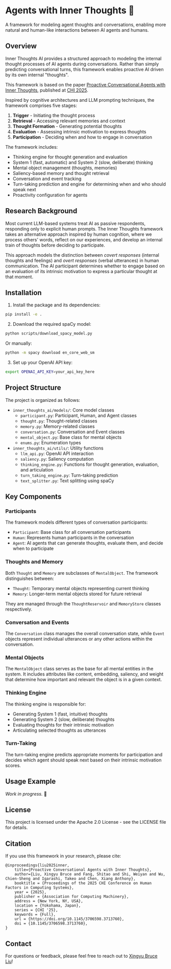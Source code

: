 # Agents with Inner Thoughts 💭

A framework for modeling agent thoughts and conversations, enabling more natural and human-like interactions between AI agents and humans.

## Overview

Inner Thoughts AI provides a structured approach to modeling the internal thought processes of AI agents during conversations. Rather than simply predicting conversational turns, this framework enables proactive AI driven by its own internal "thoughts".

This framework is based on the paper [Proactive Conversational Agents with Inner Thoughts](https://arxiv.org/pdf/2501.00383), published at [CHI 2025](https://doi.org/10.1145/3706598.3713760).

Inspired by cognitive architectures and LLM prompting techniques, the framework comprises five stages:
1. **Trigger** - Initiating the thought process
2. **Retrieval** - Accessing relevant memories and context
3. **Thought Formation** - Generating potential thoughts
4. **Evaluation** - Assessing intrinsic motivation to express thoughts
5. **Participation** - Deciding when and how to engage in conversation

The framework includes:
- Thinking engine for thought generation and evaluation
- System 1 (fast, automatic) and System 2 (slow, deliberate) thinking
- Mental object management (thoughts, memories)
- Saliency-based memory and thought retrieval
- Conversation and event tracking
- Turn-taking prediction and engine for determining when and who should speak next
- Proactivity configuration for agents

## Research Background

Most current LLM-based systems treat AI as passive respondents, responding only to explicit human prompts. The Inner Thoughts framework takes an alternative approach inspired by human cognition, where we process others' words, reflect on our experiences, and develop an internal train of thoughts before deciding to participate.

This approach models the distinction between *covert responses* (internal thoughts and feelings) and *overt responses* (verbal utterances) in human communication. The AI participant determines whether to engage based on an evaluation of its intrinsic motivation to express a particular thought at that moment.

## Installation

1. Install the package and its dependencies:

```bash
pip install -e .
```

2. Download the required spaCy model:

```bash
python scripts/download_spacy_model.py
```

Or manually:

```bash
python -m spacy download en_core_web_sm
```

3. Set up your OpenAI API key:

```bash
export OPENAI_API_KEY=your_api_key_here
```

## Project Structure

The project is organized as follows:

- `inner_thoughts_ai/models/`: Core model classes
  - `participant.py`: Participant, Human, and Agent classes
  - `thought.py`: Thought-related classes
  - `memory.py`: Memory-related classes
  - `conversation.py`: Conversation and Event classes
  - `mental_object.py`: Base class for mental objects
  - `enums.py`: Enumeration types
- `inner_thoughts_ai/utils/`: Utility functions
  - `llm_api.py`: OpenAI API interaction
  - `saliency.py`: Saliency computation
  - `thinking_engine.py`: Functions for thought generation, evaluation, and articulation
  - `turn_taking_engine.py`: Turn-taking prediction 
  - `text_splitter.py`: Text splitting using spaCy

## Key Components

### Participants

The framework models different types of conversation participants:
- `Participant`: Base class for all conversation participants
- `Human`: Represents human participants in the conversation
- `Agent`: AI agents that can generate thoughts, evaluate them, and decide when to participate

### Thoughts and Memory

Both `Thought` and `Memory` are subclasses of `MentalObject`.
The framework distinguishes between:
- `Thought`: Temporary mental objects representing current thinking
- `Memory`: Longer-term mental objects stored for future retrieval

They are managed through the `ThoughtReservoir` and `MemoryStore` classes respectively.

### Conversation and Events

The `Conversation` class manages the overall conversation state, while `Event` objects represent individual utterances or any other actions within the conversation.

### Mental Objects

The `MentalObject` class serves as the base for all mental entities in the system. It includes attributes like content, embedding, saliency, and weight that determine how important and relevant the object is in a given context.

### Thinking Engine

The thinking engine is responsible for:
- Generating System 1 (fast, intuitive) thoughts
- Generating System 2 (slow, deliberate) thoughts
- Evaluating thoughts for their intrinsic motivation
- Articulating selected thoughts as utterances

### Turn-Taking

The turn-taking engine predicts appropriate moments for participation and decides which agent should speak next based on their intrinsic motivation scores.


## Usage Example

*Work in progress.* 🚧


## License

This project is licensed under the Apache 2.0 License - see the LICENSE file for details.

## Citation

If you use this framework in your research, please cite:

```
@inproceedings{liu2025inner,
    title={Proactive Conversational Agents with Inner Thoughts},
    author={Liu, Xingyu Bruce and Fang, Shitao and Shi, Weiyan and Wu, Chien-Sheng and Igarashi, Takeo and Chen, Xiang Anthony},
    booktitle = {Proceedings of the 2025 CHI Conference on Human Factors in Computing Systems},
    year = {2025},
    publisher = {Association for Computing Machinery},
    address = {New York, NY, USA},
    location = {Yokohama, Japan},
    series = {CHI '25},
    keywords = {Full},    
    url = {https://doi.org/10.1145/3706598.3713760},
    doi = {10.1145/3706598.3713760},
}
```

## Contact

For questions or feedback, please feel free to reach out to [Xingyu Bruce Liu](https://liubruce.me/)!